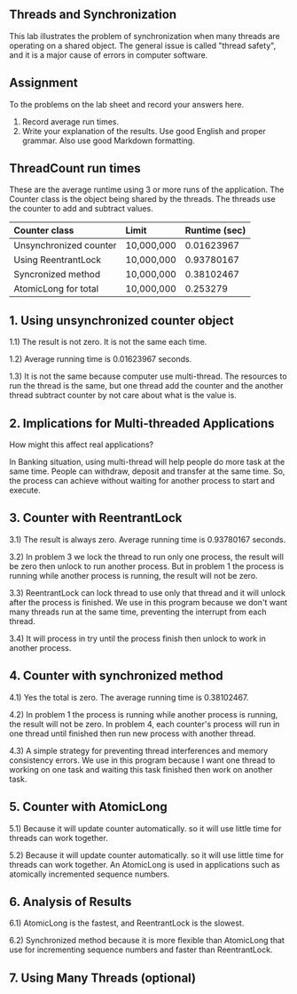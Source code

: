 ## Threads and Synchronization

This lab illustrates the problem of synchronization when many threads are operating on a shared object.  The general issue is called "thread safety", and it is a major cause of errors in computer software.

## Assignment

To the problems on the lab sheet and record your answers here.

1. Record average run times.
2. Write your explanation of the results.  Use good English and proper grammar.  Also use good Markdown formatting.

## ThreadCount run times

These are the average runtime using 3 or more runs of the application.
The Counter class is the object being shared by the threads.
The threads use the counter to add and subtract values.

| Counter class           | Limit              | Runtime (sec)   |
|:------------------------|:-------------------|-----------------|
| Unsynchronized counter  |10,000,000          |0.01623967       |
| Using ReentrantLock     |10,000,000          |0.93780167       |
| Syncronized method      |10,000,000          |0.38102467       |
| AtomicLong for total    |10,000,000          |0.253279         |

## 1. Using unsynchronized counter object

1.1) The result is not zero. It is not the same each time. 

1.2) Average running time is 0.01623967 seconds.

1.3) It is not the same because computer use multi-thread. The resources
to run the thread is the same, but one thread add the counter and the another thread subtract counter
by not care about what is the value is. 

## 2. Implications for Multi-threaded Applications

How might this affect real applications?

In Banking situation, using multi-thread will help people do more task at the same time.
People can withdraw, deposit and transfer at the same time. So, the process 
can achieve without waiting for another process to start and execute.


## 3. Counter with ReentrantLock

3.1) The result is always zero. Average running time is 0.93780167 seconds.

3.2) In problem 3 we lock the thread to run only one process, the
result will be zero then unlock to run another process.
But in problem 1 the process is running while another process is running, the result will not be zero.

3.3) ReentrantLock can lock thread to use only that thread and it will unlock after the process is finished.
We use in this program because we don't want many threads run at the same time, preventing the interrupt from
each thread.

3.4) It will process in try until the process finish then unlock to work in another process. 

## 4. Counter with synchronized method

4.1) Yes the total is zero. The average running time is 0.38102467.

4.2) In problem 1 the process is running while another process is running, the result will not be zero.
In problem 4, each counter's process will run in one thread until finished then run new process with
another thread.

4.3) A simple strategy for preventing thread interferences and memory consistency errors.
We use in this program because I want one thread to working on one task and waiting this task
finished then work on another task.

## 5. Counter with AtomicLong

5.1) Because it will update counter automatically. so it will use little time for threads can work together.

5.2) Because it will update counter automatically. so it will use little time for threads can work together.
An AtomicLong is used in applications such as atomically incremented sequence numbers.

## 6. Analysis of Results

6.1) AtomicLong is the fastest, and ReentrantLock is the slowest.

6.2) Synchronized method because it is more flexible than AtomicLong that use for incrementing sequence numbers
and faster than ReentrantLock.

## 7. Using Many Threads (optional)

